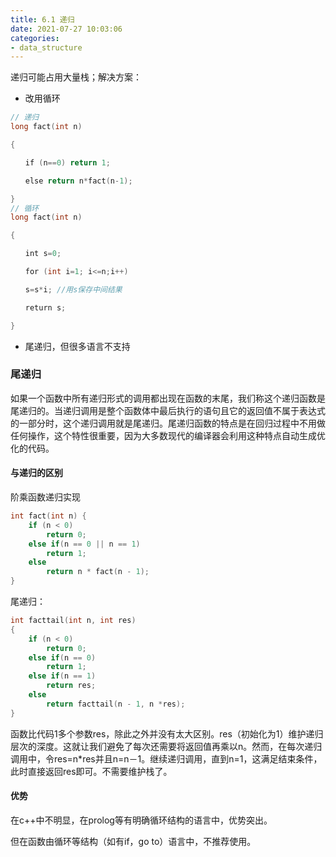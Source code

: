 ```yaml
---
title: 6.1 递归
date: 2021-07-27 10:03:06
categories:
- data_structure
---
```

递归可能占用大量栈；解决方案：

- 改用循环


```C++
// 递归
long fact(int n)

{

　　if (n==0) return 1;

　　else return n*fact(n-1);

}
// 循环
long fact(int n)

{

　　int s=0;

　　for (int i=1; i<=n;i++)

　　s=s*i; //用s保存中间结果

　　return s;

}
```
- 尾递归，但很多语言不支持
### 尾递归

如果一个函数中所有递归形式的调用都出现在函数的末尾，我们称这个递归函数是尾递归的。当递归调用是整个函数体中最后执行的语句且它的返回值不属于表达式的一部分时，这个递归调用就是尾递归。尾递归函数的特点是在回归过程中不用做任何操作，这个特性很重要，因为大多数现代的编译器会利用这种特点自动生成优化的代码。


#### 与递归的区别

阶乘函数递归实现

```c++
int fact(int n) {
    if (n < 0)
        return 0;
    else if(n == 0 || n == 1)
        return 1;
    else
        return n * fact(n - 1);
}
```

尾递归：

```c++
int facttail(int n, int res)
{
    if (n < 0)
        return 0;
    else if(n == 0)
        return 1;
    else if(n == 1)
        return res;
    else
        return facttail(n - 1, n *res);
}

```

函数比代码1多个参数res，除此之外并没有太大区别。res（初始化为1）维护递归层次的深度。这就让我们避免了每次还需要将返回值再乘以n。然而，在每次递归调用中，令res=n*res并且n=n－1。继续递归调用，直到n=1，这满足结束条件，此时直接返回res即可。不需要维护栈了。

#### 优势

在c++中不明显，在prolog等有明确循环结构的语言中，优势突出。

但在函数由循环等结构（如有if，go to）语言中，不推荐使用。